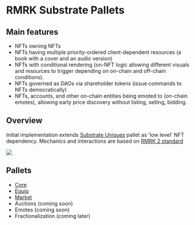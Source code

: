 # RMRK Substrate Pallets

## Main features

- NFTs owning NFTs
- NFTs having multiple priority-ordered client-dependent resources (a book with a cover and an audio
  version)
- NFTs with conditional rendering (on-NFT logic allowing different visuals and resources to trigger
  depending on on-chain and off-chain conditions).
- NFTs governed as DAOs via shareholder tokens (issue commands to NFTs democratically)
- NFTs, accounts, and other on-chain entities being emoted to (on-chain emotes), allowing early
  price discovery without listing, selling, bidding.

## Overview

Initial implementation extends [Substrate Uniques](https://github.com/peaqnetwork/substrate.git/tree/master/frame/uniques) pallet as 'low level' NFT dependency.
Mechanics and interactions are based on [RMRK 2 standard](https://github.com/rmrk-team/rmrk-spec/tree/master/standards/rmrk2.0.0)

![](https://camo.githubusercontent.com/1202d3852b7eba4ae73a6e90021e2006984e349f392665c34897fda846fe5b57/68747470733a2f2f7374617469632e7377696d6c616e65732e696f2f36383731663161343233386533663637363265623738343132663062383363322e706e67)

## Pallets

- [Core](/pallets/rmrk-core-overview)
- [Equip](/pallets/rmrk-equip)
- [Market](/pallets/rmrk-market)
- Auctions (coming soon)
- Emotes (coming soon)
- Fractionalization (coming later)
